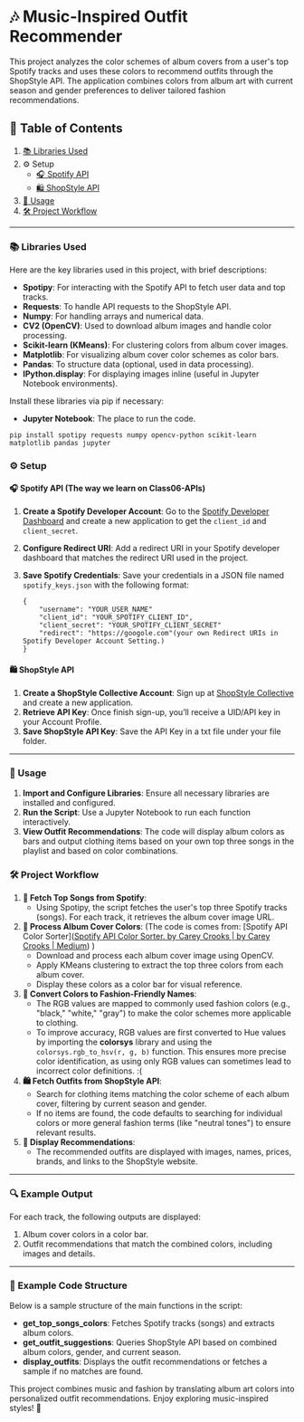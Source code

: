 # 🎶 Music-Inspired Outfit Recommender

This project analyzes the color schemes of album covers from a user's top Spotify tracks and uses these colors to recommend outfits through the ShopStyle API. The application combines colors from album art with current season and gender preferences to deliver tailored fashion recommendations.

## 📑 Table of Contents

1. [📚 Libraries Used](#-libraries-used)
2. ⚙️ Setup
   - [🎧 Spotify API](#-spotify-api)
   - [🛍️ ShopStyle API](#-shopstyle-api)
3. [🚀 Usage](#-usage)
4. [🛠️ Project Workflow](#-project-workflow)

------

### 📚 Libraries Used

Here are the key libraries used in this project, with brief descriptions:

- **Spotipy**: For interacting with the Spotify API to fetch user data and top tracks.
- **Requests**: To handle API requests to the ShopStyle API.
- **Numpy**: For handling arrays and numerical data.
- **CV2 (OpenCV)**: Used to download album images and handle color processing.
- **Scikit-learn (KMeans)**: For clustering colors from album cover images.
- **Matplotlib**: For visualizing album cover color schemes as color bars.
- **Pandas**: To structure data (optional, used in data processing).
- **IPython.display**: For displaying images inline (useful in Jupyter Notebook environments).

Install these libraries via pip if necessary:

- **Jupyter Notebook**: The place to run the code.

```
pip install spotipy requests numpy opencv-python scikit-learn matplotlib pandas jupyter
```

### ⚙️ Setup

#### 🎧 Spotify API (The way we learn on Class06-APIs)

1. **Create a Spotify Developer Account**: Go to the [Spotify Developer Dashboard](https://developer.spotify.com/dashboard/) and create a new application to get the `client_id` and `client_secret`.

2. **Configure Redirect URI**: Add a redirect URI in your Spotify developer dashboard that matches the redirect URI used in the project.

3. **Save Spotify Credentials**: Save your credentials in a JSON file named `spotify_keys.json` with the following format:

   ```
   {
       "username": "YOUR_USER_NAME"
       "client_id": "YOUR_SPOTIFY_CLIENT_ID",
       "client_secret": "YOUR_SPOTIFY_CLIENT_SECRET"
       "redirect": "https://googole.com"(your own Redirect URIs in Spotify Developer Account Setting.)
   }
   ```

#### 🛍️ ShopStyle API

1. **Create a ShopStyle Collective Account**: Sign up at [ShopStyle Collective](https://support.collectivevoice.com/hc/en-us) and create a new application.
2. **Retrieve API Key**: Once finish sign-up, you’ll receive a UID/API key in your Account Profile.
3. **Save ShopStyle API Key**: Save the API Key in a txt file under your file folder.

------

### 🚀 Usage

1. **Import and Configure Libraries**: Ensure all necessary libraries are installed and configured.
2. **Run the Script**: Use a Jupyter Notebook to run each function interactively.
3. **View Outfit Recommendations**: The code will display album colors as bars and output clothing items based on your own top three songs in the playlist and based on color combinations.

### 🛠️ Project Workflow

1. **🎵 Fetch Top Songs from Spotify**:
   - Using Spotipy, the script fetches the user's top three Spotify tracks (songs). For each track, it retrieves the album cover image URL.
2. **🎨 Process Album Cover Colors**: (The code is comes from: [Spotify API Color Sorter]([Spotify API Color Sorter. by Carey Crooks | by Carey Crooks | Medium](https://medium.com/@clcrooks/spotify-api-color-sorter-6cb935b9a8fd)) )
   - Download and process each album cover image using OpenCV.
   - Apply KMeans clustering to extract the top three colors from each album cover.
   - Display these colors as a color bar for visual reference.
3. **🎨 Convert Colors to Fashion-Friendly Names**:
   - The RGB values are mapped to commonly used fashion colors (e.g., "black," "white," "gray") to make the color schemes more applicable to clothing.
   - To improve accuracy, RGB values are first converted to Hue values by importing the **colorsys** library and using the `colorsys.rgb_to_hsv(r, g, b)` function. This ensures more precise color identification, as using only RGB values can sometimes lead to incorrect color definitions. :(
4. **🛍️ Fetch Outfits from ShopStyle API**:
   - Search for clothing items matching the color scheme of each album cover, filtering by current season and gender.
   - If no items are found, the code defaults to searching for individual colors or more general fashion terms (like "neutral tones") to ensure relevant results.
5. **📸 Display Recommendations**:
   - The recommended outfits are displayed with images, names, prices, brands, and links to the ShopStyle website.

------

### 🔍 Example Output

For each track, the following outputs are displayed:

1. Album cover colors in a color bar.
2. Outfit recommendations that match the combined colors, including images and details.

------

### 🔧 Example Code Structure

Below is a sample structure of the main functions in the script:

- **get_top_songs_colors**: Fetches Spotify tracks (songs) and extracts album colors.
- **get_outfit_suggestions**: Queries ShopStyle API based on combined album colors, gender, and current season.
- **display_outfits**: Displays the outfit recommendations or fetches a sample if no matches are found.

This project combines music and fashion by translating album art colors into personalized outfit recommendations. Enjoy exploring music-inspired styles! 🎉